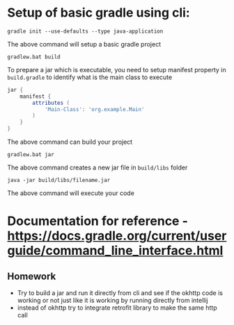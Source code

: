 # Setup of basic gradle using cli:
```agsl
gradle init --use-defaults --type java-application
```

The above command will setup a basic gradle project

```agsl
gradlew.bat build
```

To prepare a jar which is executable, you need to setup manifest property in `build.gradle` to identify what is the main class to execute
```groovy
jar {
    manifest {
        attributes (
            'Main-Class': 'org.example.Main'
        )
    }
}

```


The above command can build your project

```agsl
gradlew.bat jar
```

The above command creates a new jar file in `build/libs` folder

```agsl
java -jar build/libs/filename.jar
```

The above command will execute your code

# Documentation for reference - https://docs.gradle.org/current/userguide/command_line_interface.html
## Homework

- Try to build a jar and run it directly from cli and see if the okhttp code is working or not just like it is working by running directly from intellij
- instead of okhttp try to integrate retrofit library to make the same http call
